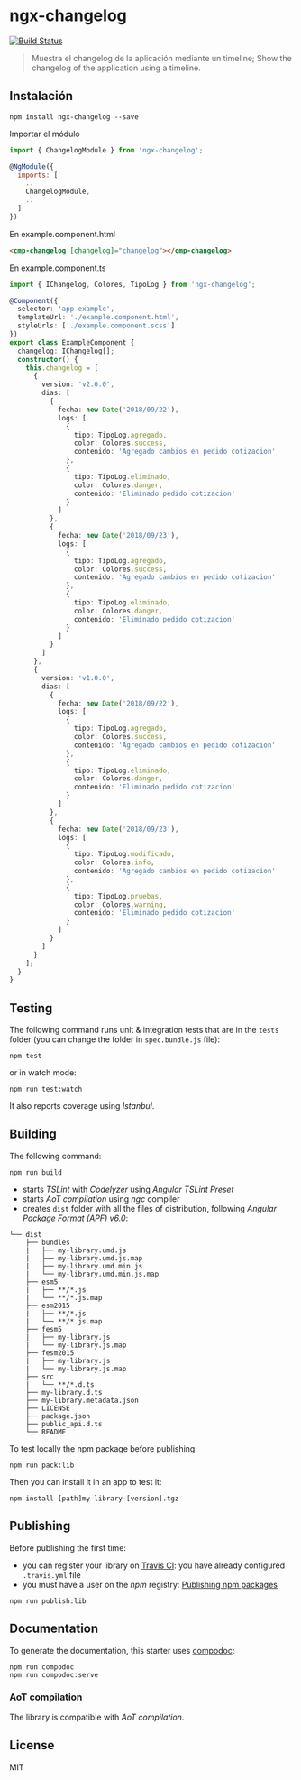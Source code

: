 # ngx-changelog

[![Build Status](https://travis-ci.org/luisreinoso/ngx-changelog.svg?branch=master)](https://travis-ci.org/luisreinoso/ngx-changelog)

> Muestra el changelog de la aplicación mediante un timeline; Show the changelog of the application using a timeline.

## Instalación

```Shell
npm install ngx-changelog --save
```

Importar el módulo

```javascript
import { ChangelogModule } from 'ngx-changelog';

@NgModule({
  imports: [
    ..
    ChangelogModule,
    ..
  ]
})
```

En example.component.html

```html
<cmp-changelog [changelog]="changelog"></cmp-changelog>
```

En example.component.ts

```typescript
import { IChangelog, Colores, TipoLog } from 'ngx-changelog';

@Component({
  selector: 'app-example',
  templateUrl: './example.component.html',
  styleUrls: ['./example.component.scss']
})
export class ExampleComponent {
  changelog: IChangelog[];
  constructor() {
    this.changelog = [
      {
        version: 'v2.0.0',
        dias: [
          {
            fecha: new Date('2018/09/22'),
            logs: [
              {
                tipo: TipoLog.agregado,
                color: Colores.success,
                contenido: 'Agregado cambios en pedido cotizacion'
              },
              {
                tipo: TipoLog.eliminado,
                color: Colores.danger,
                contenido: 'Eliminado pedido cotizacion'
              }
            ]
          },
          {
            fecha: new Date('2018/09/23'),
            logs: [
              {
                tipo: TipoLog.agregado,
                color: Colores.success,
                contenido: 'Agregado cambios en pedido cotizacion'
              },
              {
                tipo: TipoLog.eliminado,
                color: Colores.danger,
                contenido: 'Eliminado pedido cotizacion'
              }
            ]
          }
        ]
      },
      {
        version: 'v1.0.0',
        dias: [
          {
            fecha: new Date('2018/09/22'),
            logs: [
              {
                tipo: TipoLog.agregado,
                color: Colores.success,
                contenido: 'Agregado cambios en pedido cotizacion'
              },
              {
                tipo: TipoLog.eliminado,
                color: Colores.danger,
                contenido: 'Eliminado pedido cotizacion'
              }
            ]
          },
          {
            fecha: new Date('2018/09/23'),
            logs: [
              {
                tipo: TipoLog.modificado,
                color: Colores.info,
                contenido: 'Agregado cambios en pedido cotizacion'
              },
              {
                tipo: TipoLog.pruebas,
                color: Colores.warning,
                contenido: 'Eliminado pedido cotizacion'
              }
            ]
          }
        ]
      }
    ];
  }
}
```

## Testing

The following command runs unit & integration tests that are in the `tests` folder (you can change the folder in `spec.bundle.js` file):

```Shell
npm test
```

or in watch mode:

```Shell
npm run test:watch
```

It also reports coverage using _Istanbul_.

## Building

The following command:

```Shell
npm run build
```

- starts _TSLint_ with _Codelyzer_ using _Angular TSLint Preset_
- starts _AoT compilation_ using _ngc_ compiler
- creates `dist` folder with all the files of distribution, following _Angular Package Format (APF) v6.0_:

```
└── dist
    ├── bundles
    |   ├── my-library.umd.js
    |   ├── my-library.umd.js.map
    |   ├── my-library.umd.min.js
    |   └── my-library.umd.min.js.map
    ├── esm5
    |   ├── **/*.js
    |   └── **/*.js.map
    ├── esm2015
    |   ├── **/*.js
    |   └── **/*.js.map
    ├── fesm5
    |   ├── my-library.js
    |   └── my-library.js.map
    ├── fesm2015
    |   ├── my-library.js
    |   └── my-library.js.map
    ├── src
    |   └── **/*.d.ts
    ├── my-library.d.ts
    ├── my-library.metadata.json
    ├── LICENSE
    ├── package.json
    ├── public_api.d.ts
    └── README
```

To test locally the npm package before publishing:

```Shell
npm run pack:lib
```

Then you can install it in an app to test it:

```Shell
npm install [path]my-library-[version].tgz
```

## Publishing

Before publishing the first time:

- you can register your library on [Travis CI](https://travis-ci.org/): you have already configured `.travis.yml` file
- you must have a user on the _npm_ registry: [Publishing npm packages](https://docs.npmjs.com/getting-started/publishing-npm-packages)

```Shell
npm run publish:lib
```

## Documentation

To generate the documentation, this starter uses [compodoc](https://github.com/compodoc/compodoc):

```Shell
npm run compodoc
npm run compodoc:serve
```

### AoT compilation

The library is compatible with _AoT compilation_.

## License

MIT

